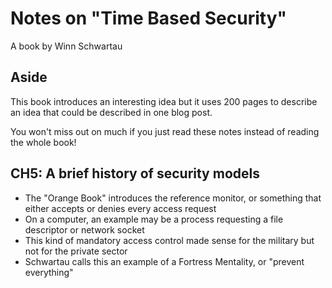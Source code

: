 # Notes on "Time Based Security"

A book by Winn Schwartau

## Aside

This book introduces an interesting idea but it uses 200 pages to describe an idea that could be described in one blog post.

You won't miss out on much if you just read these notes instead of reading the whole book!

## CH5: A brief history of security models

- The "Orange Book" introduces the reference monitor, or something that either accepts or denies every access request
- On a computer, an example may be a process requesting a file descriptor or network socket
- This kind of mandatory access control made sense for the military but not for the private sector
- Schwartau calls this an example of a Fortress Mentality, or "prevent everything"
